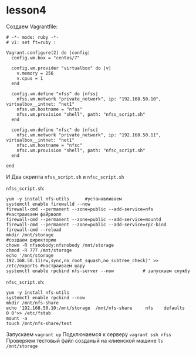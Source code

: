 # lesson4

Создаем Vagrantfile:

```
# -*- mode: ruby -*-
# vi: set ft=ruby :

Vagrant.configure(2) do |config|
  config.vm.box = "centos/7"

  config.vm.provider "virtualbox" do |v|
    v.memory = 256
    v.cpus = 1
  end

  config.vm.define "nfss" do |nfss|
    nfss.vm.network "private_network", ip: "192.168.50.10", virtualbox__intnet: "net1"
    nfss.vm.hostname = "nfss"
    nfss.vm.provision "shell", path: "nfss_script.sh"
  end

  config.vm.define "nfsc" do |nfsc|
    nfsc.vm.network "private_network", ip: "192.168.50.11", virtualbox__intnet: "net1"
    nfsc.vm.hostname = "nfsc"
    nfsc.vm.provision "shell", path: "nfsc_script.sh"
  end

end
```
И Два скрипта `nfss_script.sh` и `nfsc_script.sh`

`nfss_script.sh`:
```
yum -y install nfs-utils      #устанавливаем
systemctl enable firewalld --now
firewall-cmd --permanent --zone=public --add-service=nfs                      #настраиваем файрволл
firewall-cmd --permanent --zone=public --add-service=mountd
firewall-cmd --permanent --zone=public --add-service=rpc-bind
firewall-cmd --reload
mkdir /mnt/storage                                                          #создаем директорию
chown -R nfsnobody:nfsnobody /mnt/storage                                   
chmod -R 777 /mnt/storage
echo '/mnt/storage           192.168.50.11(rw,sync,no_root_squash,no_subtree_check)' >> /etc/exports #настраиваем шару
systemctl enable rpcbind nfs-server --now           # запускаем службу
```
`nfsc_script.sh`:

```
yum -y install nfs-utils
systemctl enable rpcbind --now
mkdir /mnt/nfs-share
echo '192.168.50.10:/mnt/storage  /mnt/nfs-share     nfs    defaults    0 0'>> /etc/fstab
mount -a
touch /mnt/nfs-share/test
```

Запускаем `vagrant up`
Подключаемся к серверу `vagrant ssh nfss`
Проверяем тестовый файл созданый на клиенской машине `ls /mnt/storage`



